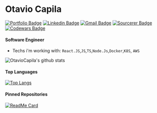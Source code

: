 # Otavio Capila
[![Portfolio Badge](https://img.shields.io/badge/Website-otaviocapila.dev-black?style=flat-square)](https://iam.otaviocapila.dev)
[![Linkedin Badge](https://img.shields.io/badge/-otaviocapilla-blue?style=flat-square&logo=Linkedin&logoColor=white&link=https://www.linkedin.com/in/otaviocapilla/)](https://www.linkedin.com/in/otaviocapilla/)
[![Gmail Badge](https://img.shields.io/badge/-otaviocapila@gmail.com-c14438?style=flat-square&logo=Gmail&logoColor=white&link=mailto:otaviocapila@gmail.com)](mailto:otaviocapila@gmail.com)
[![Sourcerer Badge](https://img.shields.io/badge/Sourcerer-otaviocapila-yellowgreen?style=flat-square)](https://sourcerer.io/otaviocapila)
[![Codewars Badge](https://www.codewars.com/users/OtavioCapila/badges/micro)](https://www.codewars.com/users/OtavioCapila/badges/micro)

#### Software Engineer

- Techs i'm working with: `React.JS`,`JS`,`TS`,`Node.Js`,`Docker`,`K8S`, `AWS`

![OtavioCapila's github stats](https://github-readme-stats.vercel.app/api?username=otaviocapila&show_icons=true&theme=dracula)

#### Top Languages
[![Top Langs](https://github-readme-stats.vercel.app/api/top-langs/?username=otaviocapila&theme=dracula)](https://github.com/anuraghazra/github-readme-stats)

#### Pinned Repositories
[![ReadMe Card](https://github-readme-stats.vercel.app/api/pin/?username=otaviocapila&repo=saudadesbot&show_owner=true&theme=dracula)](https://github.com/anuraghazra/github-readme-stats)
